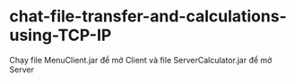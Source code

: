 # chat-file-transfer-and-calculations-using-TCP-IP

Chạy file MenuClient.jar để mở Client và file ServerCalculator.jar để mở Server

